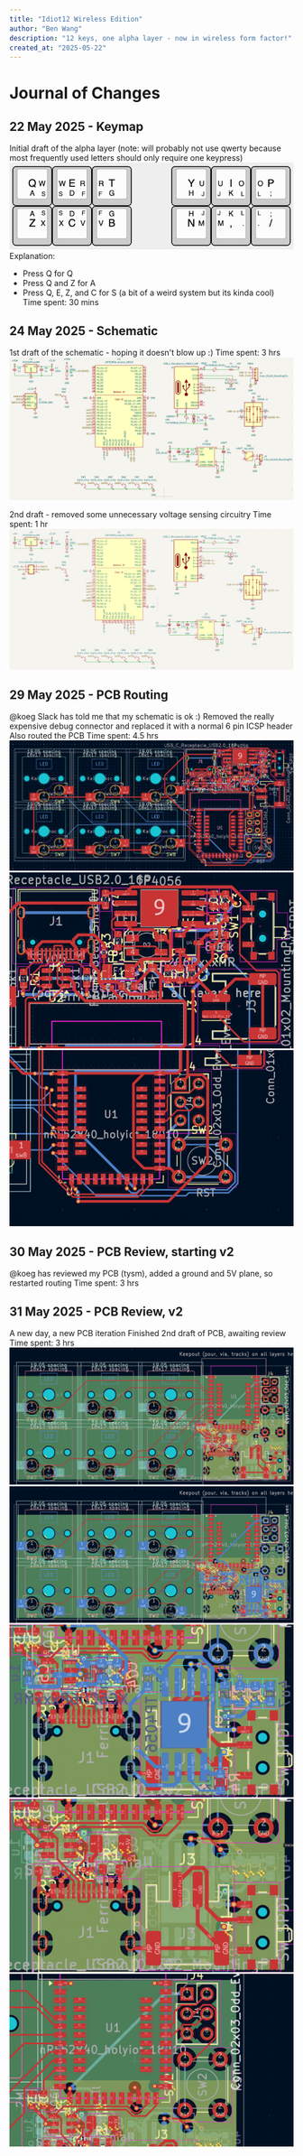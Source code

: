 ```yaml
---
title: "Idiot12 Wireless Edition"
author: "Ben Wang"
description: "12 keys, one alpha layer - now in wireless form factor!"
created_at: "2025-05-22"
---
```


# Journal of Changes
## 22 May 2025 - Keymap
Initial draft of the alpha layer (note: will probably not use qwerty because most frequently used letters should only require one keypress)
![image](img/keymap1.png)
Explanation:
- Press Q for Q
- Press Q and Z for A
- Press Q, E, Z, and C for S
(a bit of a weird system but its kinda cool)
Time spent: 30 mins

## 24 May 2025 - Schematic
1st draft of the schematic - hoping it doesn't blow up :)
Time spent: 3 hrs
![image](img/schematicv1.png)

2nd draft - removed some unnecessary voltage sensing circuitry
Time spent: 1 hr
![image](img/schematicv2.png)

## 29 May 2025 - PCB Routing
@koeg Slack has told me that my schematic is ok :)
Removed the really expensive debug connector and replaced it with a normal 6 pin ICSP header
Also routed the PCB
Time spent: 4.5 hrs
![image](img/pcbv1_1.png)
![image](img/pcbv1_2.png)
![image](img/pcbv1_3.png)

## 30 May 2025 - PCB Review, starting v2
@koeg has reviewed my PCB (tysm), added a ground and 5V plane, so restarted routing
Time spent: 3 hrs

## 31 May 2025 - PCB Review, v2
A new day, a new PCB iteration
Finished 2nd draft of PCB, awaiting review
Time spent: 3 hrs
![image](img/pcbv2_1.png)
![image](img/pcbv2_2.png)
![image](img/pcbv2_3.png)
![image](img/pcbv2_4.png)
![image](img/pcbv2_5.png)
